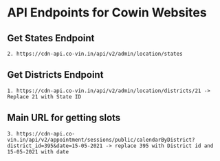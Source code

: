 # API Endpoints for Cowin Websites

## Get States Endpoint
    2. https://cdn-api.co-vin.in/api/v2/admin/location/states

## Get Districts Endpoint
    1. https://cdn-api.co-vin.in/api/v2/admin/location/districts/21 -> Replace 21 with State ID

## Main URL for getting slots
    3. https://cdn-api.co-vin.in/api/v2/appointment/sessions/public/calendarByDistrict?district_id=395&date=15-05-2021 -> replace 395 with District id and 15-05-2021 with date

<!--samjty  -->